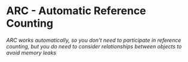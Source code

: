 # ARC - Automatic Reference Counting 

###### ARC works automatically, so you don’t need to participate in reference counting, but you do need to consider relationships between objects to avoid memory leaks
